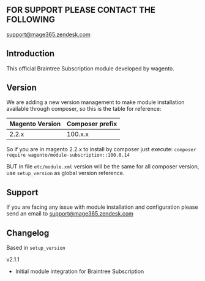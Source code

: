 ## FOR SUPPORT PLEASE CONTACT THE FOLLOWING
support@mage365.zendesk.com

## Introduction
This official Braintree Subscription module developed by wagento.

## Version
We are adding a new version management to make module installation available through composer, so this is the table for reference: 

Magento Version | Composer prefix 
----            | ---- 
2.2.x           | 100.x.x

So if you are in magento 2.2.x to install by composer just execute: `composer require wagento/module-subscription::100.0.14`

BUT in file `etc/module.xml` version will be the same for all composer version, use `setup_version` as global version reference.

## Support
If you are facing any issue with module installation and configuration please send an email to support@mage365.zendesk.com

## Changelog
Based in `setup_version`

v2.1.1
- Initial module integration for Braintree Subscription 
